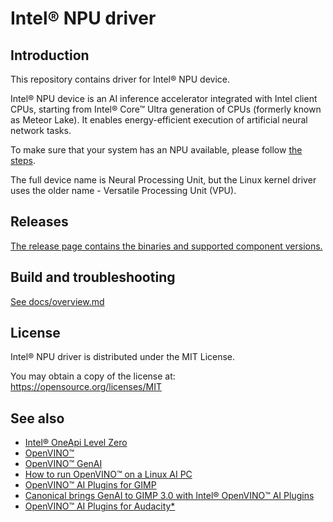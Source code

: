 <!---

Copyright (C) 2022-2025 Intel Corporation

SPDX-License-Identifier: MIT

-->

# Intel® NPU driver

## Introduction

This repository contains driver for Intel® NPU device.

Intel® NPU device is an AI inference accelerator integrated with Intel client CPUs,
starting from Intel® Core™ Ultra generation of CPUs (formerly known as Meteor Lake).
It enables energy-efficient execution of artificial neural network tasks.

To make sure that your system has an NPU available, please follow
[the steps](https://www.intel.com/content/www/us/en/support/articles/000097597/processors.html).

The full device name is Neural Processing Unit, but the Linux kernel driver uses
the older name - Versatile Processing Unit (VPU).

## Releases

[The release page contains the binaries and supported component versions.](https://github.com/intel/linux-npu-driver/releases)

## Build and troubleshooting

[See docs/overview.md](docs/overview.md)

## License

Intel® NPU driver is distributed under the MIT License.

You may obtain a copy of the license at: https://opensource.org/licenses/MIT

## See also

* [Intel® OneApi Level Zero](https://github.com/oneapi-src/level-zero/)
* [OpenVINO™](https://github.com/openvinotoolkit/openvino.git)
* [OpenVINO™ GenAI](https://openvinotoolkit.github.io/openvino.genai/)
* [How to run OpenVINO™ on a Linux AI PC](https://medium.com/openvino-toolkit/how-to-run-openvino-on-a-linux-ai-pc-52083ce14a98)
* [OpenVINO™ AI Plugins for GIMP](https://github.com/intel/openvino-ai-plugins-gimp)
* [Canonical brings GenAI to GIMP 3.0 with Intel® OpenVINO™ AI Plugins](https://discourse.ubuntu.com/t/canonical-brings-genai-to-gimp-3-0-with-intel-openvino-ai-plugins/54799)
* [OpenVINO™ AI Plugins for Audacity*](https://github.com/intel/openvino-plugins-ai-audacity)
